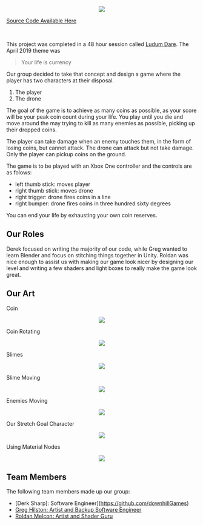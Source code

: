 <p align="center">
  <img src="https://raw.githubusercontent.com/GregHilston/ludume-dare-44/masterCaptures/main_menu.PNG">
</p>

[Source Code Available Here](https://github.com/GregHilston/ludume-dare-44)

<br>

This project was completed in a 48 hour session called [Ludum Dare](https://ldjam.com/). The April 2019 theme was 

> Your life is currency

Our group decided to take that concept and design a game where the player has two characters at their disposal. 

1. The player
2. The drone

The goal of the game is to achieve as many coins as possible, as your score will be your peak coin count during your life. You play until you die and move around the may trying to kill as many enemies as possible, picking up their dropped coins.

The player can take damage when an enemy touches them, in the form of losing coins, but cannot attack. The drone can attack but not take damage. Only the player can pickup coins on the ground.

The game is to be played with an Xbox One controller and the controls are as folows:

- left thumb stick: moves player
- right thumb stick: moves drone
- right trigger: drone fires coins in a line
- right bumper: drone fires coins in three hundred sixty degrees

You can end your life by exhausting your own coin reserves.

## Our Roles

Derek focused on writing the majority of our code, while Greg wanted to learn Blender and focus on stitching things together in Unity. Roldan was nice enough to assist us with making our game look nicer by designing our level and writing a few shaders and light boxes to really make the game look great.

## Our Art

Coin 

<p align="center">
  <img src="https://raw.githubusercontent.com/GregHilston/ludume-dare-44/masterCaptures/coin!.PNG">
</p>

Coin Rotating

<p align="center">
  <img src="https://raw.githubusercontent.com/GregHilston/ludume-dare-44/masterCaptures/Coin_Rotating.m4v">
</p>

Slimes

<p align="center">
  <img src="https://raw.githubusercontent.com/GregHilston/ludume-dare-44/masterCaptures/slimes!.PNG">
</p>

Slime Moving

<p align="center">
  <img src="https://raw.githubusercontent.com/GregHilston/ludume-dare-44/masterCaptures/slime_moving.m4v">
</p>

Enemies Moving

<p align="center">
  <img src="https://raw.githubusercontent.com/GregHilston/ludume-dare-44/masterCaptures/enemies_moving.m4v">
</p>

Our Stretch Goal Character

<p align="center">
  <img src="https://raw.githubusercontent.com/GregHilston/ludume-dare-44/masterCaptures/Marsh.m4v">
</p>

Using Material Nodes

<p align="center">
  <img src="https://raw.githubusercontent.com/GregHilston/ludume-dare-44/masterCaptures/material_nodes.PNG">
</p>

## Team Members

The following team members made up our group:

- [Derk Sharp]: Software Engineer](https://github.com/downhillGames)
- [Greg Hilston: Artist and Backup Software Engineer](https://github.com/SharpDerek)
- [Roldan Melcon: Artist and Shader Guru](https://www.github.com/kethalak)